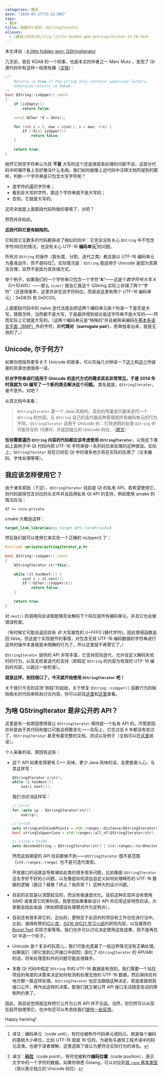 ```yaml
---
categories: 翻译
date: "2020-03-27T15:52:00Z"
tags:
- 翻译
title: 隐藏的小宝石：QStringIterator
aliases:
  - /翻译/2020/03/17/a-little-hidden-gem-qstringiterator-zh-CN.html
---
```


本文译自：[A little hidden gem: QStringIterator](https://www.kdab.com/a-little-hidden-gem-qstringiterator/)

几天前，我在 KDAB 的一个同事，也是本文的作者之一 Marc Mutz ，发现了 Qt 源代码中有这样一段很有趣（[文档](https://doc.qt.io/qt-5/qstring.html#isUpper)）：

``` cpp
/*!
    Returns \c true if the string only contains uppercase letters,
    otherwise returns \c false.
*/
bool QString::isUpper() const
{
    if (isEmpty())
        return false;
 
    const QChar *d = data();
 
    for (int i = 0, max = size(); i < max; ++i) {
        if (!d[i].isUpper())
            return false;
    }
 
    return true;
}
```

抛开它把空字符串认为其 **不是** 大写的这个还是很容易处理的问题不谈，这部分代码中的循环看上去好像没什么毛病。我们如何就像上述代码中注释文档所提到的那样，判断一个字符串是只包含大写字符呢？

 - 逐字符的遍历字符串；
 - 看到非大写的字符，那这个字符串就不是大写的；
 - 否则，它就是大写的。

这完全就是上面那段代码所做的事情了，对吧？

然而并非如此。

**这段代码它是有缺陷的。**

它和其它无数多的代码都掉进了相似的坑中：它完全没有关心 `QString` 中不包含字符/码位的情况，也没有关心 UTF-16 **编码单元**[^1]的问题。

[^1]: 译注：编码单元（code unit），有时也被称作代码单元或码元，就是每个编码的基础大小单位，比如 UTF-16 就是 16 位的。为避免与通信工程术语中的码元混淆，也便于读者理解，这里选取了我认为更符合实际行为的译名。

所有对 `QString` 的操作（取长度、分割、迭代之类）都总是以 UTF-16 编码单元为基准运作，而不是码位[^2]。实际情况是：`QString` 能适用于 Unicode 是因为其算法合理，显然不是因为其存储方式。

[^2]: 译注：[**码位**](https://en.wikipedia.org/wiki/Code_point)（code point），有时也被称作**编码位置**（code position），表示文字中的一个字符的数据。如果你熟悉 Golang，可以对应到[其 `rune` 基本类型](https://golang.org/doc/go1#rune)（用以表示独立的 Unicode 码位）

举个例子，如果我们的一个字符串只包含一个字符“𝐀”——这是个*数学符号大写 A（U+1D400）*——那么 `size()` 就会汇报这个 QString 实际上存储了两个“字符”（还是得重申，这里并非在说字符码位，而是说这里有两个 UTF-16 编码单元）：0xD835 和 0xDC00。

上面那段代码中的 naïve 迭代法就会把这两个编码单元挨个检查一下是否是大写，猜猜怎样，当然都不是大写，于是最终得到结论是这字符串不是大写的——然而实际上它就是大写的。（这两个编码单元是“特殊的”并且被用来编码在[基本多语言平面（BMP）](https://zh.wikipedia.org/wiki/Unicode%E5%AD%97%E7%AC%A6%E5%B9%B3%E9%9D%A2%E6%98%A0%E5%B0%84#%E5%9F%BA%E6%9C%AC%E5%A4%9A%E6%96%87%E7%A7%8D%E5%B9%B3%E9%9D%A2)外的字符，即**代理对（surrogate pair）**。若单独拿出来，就是无效的了。）

## Unicode, 尔于何方?

如果你想指导更多关于 Unicode 的故事，可以先抽几分钟读一下[这个](https://www.joelonsoftware.com/2003/10/08/the-absolute-minimum-every-software-developer-absolutely-positively-must-know-about-unicode-and-character-sets-no-excuses/)和[这个](http://utf8everywhere.org/)所链接的资源也很值得一读。

**针对字符串进行适用于 Unicode 的迭代方式的需求其实非常常见，于是 2014 年时我就为 Qt 编写了一个新的类去解决这个问题。** 类名就是，`QStringIterator`，毫不意外，对吧？

从其文档中来看：

> `QStringIterator` 是一个 Java 风格的，双向的常量迭代器来迭代一个 `QString` 的内容。与 `QString` 自己的迭代器这种管理其所有编码单元的行为不同，`QStringIterator` 适用于 Unicode 的：它将透明的处理 `QString` 中可能存在的 *代理对*，并返回独立的 Unicode 码位，（[原文](https://github.com/qt/qtbase/blob/5.11/src/corelib/tools/qstringiterator.qdoc)）

**任何需要遍历 `QString` 内容的代码都应该考虑使用 `QStringIterator`**，以免犯下类如上面例子中 Qt 代码内把 UTF-16 字符串按一系列码位来处理的这种错误。实际上，`QStringIterator` 现在已经在 Qt 中的诸多地方有在实际的应用了（文本编码、字体处理等等）。

## 我应该怎样使用它？

由于诸多原因（下述），`QStringIterator` 目前是 Qt 的私有 API。若希望使用它，则代码就得包含对应的头文件并且启用私有 Qt API 的支持，例如使用 qmake 的情况应当：

``` qmake
QT += core-private
```

cmake 大概是这样：

``` cmake
target_link_libraries(my_target Qt5::CorePrivate)
```

然后我们就可以使用它来实现一个正确的 isUpper() 了：

``` cpp
#include <private/qstringiterator_p.h>
 
bool QString::isUpper() const
{
    QStringIterator it(*this);
  
    while (it.hasNext()) {
        uint c = it.next();
        if (!QChar::isUpper(c))
            return false;
    }
 
    return true;
}
```

对 `next()` 的调用将会读取能够完全解码下个码位是所有编码单元，并且它也会做错误检查。

（有时候它可能会返回具有 *非* 大写属性的 U+FFFD (替代字符)，因此使得函数返回 false。但这是个实现细节的事情，对包含无效 UTF-16 编码数据的字符串进行这样的操作本身就是未明确的行为了，所以这里就不再管它了。）

`QStringIterator` 提供的 API 非常丰富，它支持双向迭代，允许自定义解码失败时的行为，以及无检查迭代的支持（即假定 `QString` 的内容为有效的 UTF-16 编码的内容，以跳过一些检查）。

**就是这样，别找借口了，今天就开始使用 `QStringIterator` 吧！**

关于我们今天的这场“旅程”的起始，关于修复 `QString::isUpper()` 函数行为的缺陷相关的代码审核和讨论内容，你可以前往[这里](https://codereview.qt-project.org/c/qt/qtbase/+/284810)和[这里](https://codereview.qt-project.org/c/qt/qtbase/+/284678)查看。

## 为啥 QStringIterator 是非公开的 API？

这里是有一些原因使得我让 `QStringIterator` 保持是一个私有 API 的。尽管原因并非是由于其代码和接口可能会频繁变化——实际上，它在过去 6 年都没有变过了。`QStringIterator` 甚至有着完整的文档、测试以及例子（文档可以在[这里](https://github.com/qt/qtbase/blob/5.11/src/corelib/tools/qstringiterator.qdoc)阅读）。

个人来看的话，原因有这些：

 - 这个 API 如果变得更有 C++ 风味，更少 Java 风味的话，会更振奋人心。与其这样写：

   ``` cpp
   QStringIterator i(str);
   while (i.hasNext())
       use(i.next());
   ```

   我们*也应当*这样写：

   ``` cpp
   // C++11
   for (auto cp : QStringIterator(str))
       use(cp);

   // C++20
   auto stringLenInCodePoints = std::ranges::distance(QStringIterator(str));
   bool stringIsUpperCase = std::ranges::all_of(QStringIterator(str), &QChar::isUpper);

   // C++20 + P1206
   auto decodedString = QStringIterator(str) | std::ranges::to<QVector<uint>>;
   ```

   然而这些期望的 API 目前都做不到——`QStringIterator` 既不是范围（`std::ranges::range`）也不是可迭代类型。

   开放接口的话就会导致诸如此类的很多很多问题，比如像是 `QStringIterator` 这名字好不好的小问题，以及像是如何添加自定义如何处理畸形的 UTF-16 数据的逻辑（跳过？替换？终止？抛异常？）这种大的设计问题。
 
 - 目前的实现是以清楚起见的，而没有做速度优化。目前这种实现并没有使用 SIMD 或者其它的黑科技。我感觉如果重新设计 API 并应用这些特性的话，大家都会因此收益（例如把错误处理模式作为定制点）。
 
 - 目前还有很多其它的，近似的，更特定于此目的的项目和工作也在进行当中。比如，值得称赞的[ICU 库](http://site.icu-project.org/home)，[SG16 WG21 学习小组](https://github.com/sg16-unicode/sg16)的研究内容，以及推荐的 [Boost.Text](https://github.com/tzlaine/text) 实现方案等等。我们也许可以讨论决定使用这些成果，而不是再在 Qt 中造一个轮子。
 
 - Unicode 是个复杂的玩意儿，我们可能也遗漏了一些边界情况没有正确处理。如果我们（把它放到公开接口中因而）固化了 `QStringIterator` 的 API/ABI 的话，将来处理意料外的问题可能会很棘手。
 
 - 多数 Qt 代码中假定 `QString` 中的 UTF-16 数据是有效的。我们需要一个站在项目的角度的决策来决定如何检测和处理无效的 UTF-16 数据，然后保持任何地方都一致这样处理。`QStringIterator` 也应当跟随这种决定，若是直接把其接口公开，再作出这样的决策，那我们就又被公开 API 接口无法随意变动的限制所约束了。

因此，我目前觉得就这样把它公开为公共 API 并不合适。当然，你仍然可以从现在起开始使用它，也许你还可以考虑给我们[提供一些反馈](https://www.qt.io/contribute-to-qt)。

Happy hacking!

